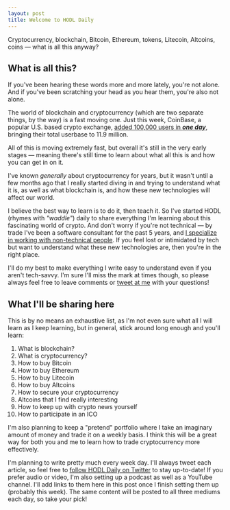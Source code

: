 ```yaml
---
layout: post
title: Welcome to HODL Daily
---
```


Cryptocurrency, blockchain, Bitcoin, Ethereum, tokens, Litecoin, Altcoins, coins — what is all this anyway?

## What is all this?

If you've been hearing these words more and more lately, you're not alone. And if you've been scratching your head as you hear them, you're also not alone. 

The world of blockchain and cryptocurrency (which are two separate things, by the way) is a fast moving one. Just this week, CoinBase, a popular U.S. based crypto exchange, [added 100,000 users in **_one day_**](https://www.cnbc.com/2017/11/03/coinbase-adds-100000-users-after-cme-announces-bitcoin-futures-plans.html), bringing their total userbase to 11.9 million.

All of this is moving extremely fast, but overall it's still in the very early stages — meaning there's still time to learn about what all this is and how you can get in on it.

I've known _generally_ about cryptocurrency for years, but it wasn't until a few months ago that I really started diving in and trying to understand what it is, as well as what blockchain is, and how these new technologies will affect our world.

I believe the best way to learn is to do it, then teach it. So I've started HODL (rhymes with _"waddle"_) daily to share everything I'm learning about this fascinating world of crypto. And don't worry if you're not technical — by trade I've been a software consultant for the past 5 years, and [I specialize in working with non-technical people](https://jchiatt.com). If you feel lost or intimidated by tech but want to understand what these new technologies are, then you're in the right place. 

I'll do my best to make everything I write easy to understand even if you aren't tech-savvy. I'm sure I'll miss the mark at times though, so please always feel free to leave comments or [tweet at me](https://twitter.com/hodldaily) with your questions!

## What I'll be sharing here
This is by no means an exhaustive list, as I'm not even sure what all I will learn as I keep learning, but in general, stick around long enough and you'll learn:

1. What is blockchain?
2. What is cryptocurrency?
3. How to buy Bitcoin
4. How to buy Ethereum
5. How to buy Litecoin
6. How to buy Altcoins
7. How to secure your cryptocurrency
8. Altcoins that I find really interesting
9. How to keep up with crypto news yourself
10. How to participate in an ICO

I'm also planning to keep a "pretend" portfolio where I take an imaginary amount of money and trade it on a weekly basis. I think this will be a great way for both you and me to learn how to trade cryptocurrency more effectively.

I'm planning to write pretty much every week day. I'll always tweet each article, so feel free to [follow HODL Daily on Twitter](https://twitter.com/hodldaily) to stay up-to-date! If you prefer audio or video, I'm also setting up a podcast as well as a YouTube channel. I'll add links to them here in this post once I finish setting them up (probably this week). The same content will be posted to all three mediums each day, so take your pick!